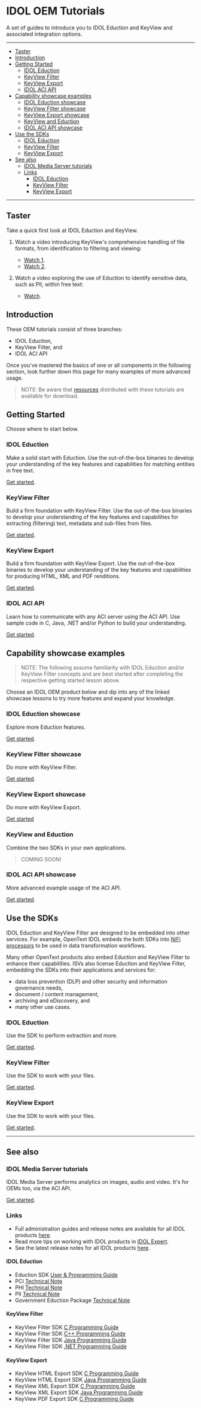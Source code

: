 # IDOL OEM Tutorials

A set of guides to introduce you to IDOL Eduction and KeyView and associated integration options.

---

- [Taster](#taster)
- [Introduction](#introduction)
- [Getting Started](#getting-started)
  - [IDOL Eduction](#idol-eduction)
  - [KeyView Filter](#keyview-filter)
  - [KeyView Export](#keyview-export)
  - [IDOL ACI API](#idol-aci-api)
- [Capability showcase examples](#capability-showcase-examples)
  - [IDOL Eduction showcase](#idol-eduction-showcase)
  - [KeyView Filter showcase](#keyview-filter-showcase)
  - [KeyView Export showcase](#keyview-export-showcase)
  - [KeyView and Eduction](#keyview-and-eduction)
  - [IDOL ACI API showcase](#idol-aci-api-showcase)
- [Use the SDKs](#use-the-sdks)
  - [IDOL Eduction](#idol-eduction-1)
  - [KeyView Filter](#keyview-filter-1)
  - [KeyView Export](#keyview-export-1)
- [See also](#see-also)
  - [IDOL Media Server tutorials](#idol-media-server-tutorials)
  - [Links](#links)
    - [IDOL Eduction](#idol-eduction-2)
    - [KeyView Filter](#keyview-filter-2)
    - [KeyView Export](#keyview-export-2)

---

## Taster

Take a quick first look at IDOL Eduction and KeyView.  

1. Watch a video introducing KeyView's comprehensive handling of file formats, from identification to filtering and viewing:

      - [Watch 1](https://www.youtube.com/watch?v=66niyCTNtLM&list=PLlUdEXI83_Xoq5Fe2iUnY8fjV9PuX61FA).
      - [Watch 2](https://www.youtube.com/watch?v=QYEFlziEdTo&list=PLlUdEXI83_Xoq5Fe2iUnY8fjV9PuX61FA).

1. Watch a video exploring the use of Eduction to identify sensitive data, such as PII, within free text:

      - [Watch](https://www.youtube.com/watch?v=ftGL0p0PanU&list=PLlUdEXI83_Xoq5Fe2iUnY8fjV9PuX61FA).

## Introduction

These OEM tutorials consist of three branches:

- IDOL Eduction,
- KeyView Filter, and
- IDOL ACI API
   
Once you've mastered the basics of one or all components in the following section, look further down this page for many examples of more advanced usage.  

> NOTE: Be aware that [resources](../resources) distributed with these tutorials are available for download.

## Getting Started

Choose where to start below.

### IDOL Eduction

Make a solid start with Eduction.  Use the out-of-the-box binaries to develop your understanding of the key features and capabilities for matching entities in free text.

[Get started](./eduction/introduction.md).

### KeyView Filter

Build a firm foundation with KeyView Filter.  Use the out-of-the-box binaries to develop your understanding of the key features and capabilities for extracting (filtering) text, metadata and sub-files from files.

[Get started](./keyview_filter/introduction.md).

### KeyView Export

Build a firm foundation with KeyView Export.  Use the out-of-the-box binaries to develop your understanding of the key features and capabilities for producing HTML, XML and PDF renditions.

[Get started](./keyview_export/introduction.md).

### IDOL ACI API

Learn how to communicate with any ACI server using the ACI API.  Use sample code in C, Java, .NET and/or Python to build your understanding.

[Get started](./aci_api/introduction.md).

## Capability showcase examples

> NOTE: The following assume familiarity with IDOL Eduction and/or KeyView Filter concepts and are best started after completing the respective getting started lesson above.

Choose an IDOL OEM product below and dip into any of the linked showcase lessons to try more features and expand your knowledge.

### IDOL Eduction showcase

Explore more Eduction features.

[Get started](./eduction/README.md#capability-showcase).

### KeyView Filter showcase

Do more with KeyView Filter.

[Get started](./keyview_filter/README.md#capability-showcase).

### KeyView Export showcase

Do more with KeyView Export.

[Get started](./keyview_export/README.md#capability-showcase)

### KeyView and Eduction

Combine the two SDKs in your own applications.

> COMING SOON!

### IDOL ACI API showcase

More advanced example usage of the ACI API.

[Get started](./aci_api/README.md#capability-showcase).

## Use the SDKs

IDOL Eduction and KeyView Filter are designed to be embedded into other services.  For example, OpenText IDOL embeds the both SDKs into [NiFi processors](https://www.microfocus.com/documentation/idol/IDOL_23_3/NiFiIngest_23.3_Documentation/Help/Content/Walkthrough/BuildBasicPipeline.htm) to be used in data transformation workflows.

Many other OpenText products also embed Eduction and KeyView Filter to enhance their capabilities.  ISVs also license Eduction and KeyView Filter, embedding the SDKs into their applications and services for:

- data loss prevention (DLP) and other security and information governance needs,
- document / content management,
- archiving and eDiscovery, and
- many other use cases.

### IDOL Eduction

Use the SDK to perform extraction and more.

[Get started](./eduction/README.md#use-the-eduction-sdk).

### KeyView Filter

Use the SDK to work with your files.

[Get started](./keyview_filter/README.md#use-the-keyview-filter-sdk).

### KeyView Export

Use the SDK to work with your files.

[Get started](./keyview_export/README.md#use-the-keyview-export-sdk).

---

## See also

### IDOL Media Server tutorials

IDOL Media Server performs analytics on images, audio and video.  It's for OEMs too, via the ACI API.

[Get started](https://github.com/opentext-idol/idol-rich-media-tutorials).

### Links

- Full administration guides and release notes are available for all IDOL products [here](https://www.microfocus.com/documentation/idol/).
- Read more tips on working with IDOL products in [IDOL Expert](https://www.microfocus.com/documentation/idol/IDOL_23_3/IDOLServer_23.3_Documentation/Guides/html/expert/index.html).
- See the latest release notes for all IDOL products [here](https://www.microfocus.com/documentation/idol/IDOL_23_3/IDOLReleaseNotes_23.3_Documentation/idol/Content/_Introduction.htm).

#### IDOL Eduction

- Eduction SDK [User & Programming Guide](https://www.microfocus.com/documentation/idol/IDOL_23_3/EductionSDK_23.3_Documentation/Guides/html/)
- PCI [Technical Note](https://www.microfocus.com/documentation/idol/IDOL_23_3/EductionGrammars_23.3_Documentation/PCI/)
- PHI [Technical Note](https://www.microfocus.com/documentation/idol/IDOL_23_3/EductionGrammars_23.3_Documentation/PHI/)
- PII [Technical Note](https://www.microfocus.com/documentation/idol/IDOL_23_3/EductionGrammars_23.3_Documentation/PII/)
- Government Eduction Package [Technical Note](https://www.microfocus.com/documentation/idol/IDOL_23_3/EductionGrammars_23.3_Documentation/GOV/)

#### KeyView Filter

- KeyView Filter SDK [C Programming Guide](https://www.microfocus.com/documentation/idol/IDOL_23_3/KeyviewFilterSDK_23.3_Documentation/Guides/html/c-programming/index.html)
- KeyView Filter SDK [C++ Programming Guide](https://www.microfocus.com/documentation/idol/IDOL_23_3/KeyviewFilterSDK_23.3_Documentation/Guides/html/cpp-programming/index.html)
- KeyView Filter SDK [Java Programming Guide](https://www.microfocus.com/documentation/idol/IDOL_23_3/KeyviewFilterSDK_23.3_Documentation/Guides/html/java-programming/index.html)
- KeyView Filter SDK [.NET Programming Guide](https://www.microfocus.com/documentation/idol/IDOL_23_3/KeyviewFilterSDK_23.3_Documentation/Guides/html/dotnet-programming/index.html)

#### KeyView Export

- KeyView HTML Export SDK [C Programming Guide](https://www.microfocus.com/documentation/idol/IDOL_23_3/KeyviewExportSDK_23.3_Documentation/Guides/html/html-export-c/index.html)
- KeyView HTML Export SDK [Java Programming Guide](https://www.microfocus.com/documentation/idol/IDOL_23_3/KeyviewExportSDK_23.3_Documentation/Guides/html/html-export-java/index.html)
- KeyView XML Export SDK [C Programming Guide](https://www.microfocus.com/documentation/idol/IDOL_23_3/KeyviewExportSDK_23.3_Documentation/Guides/html/xml-export-c/index.html)
- KeyView XML Export SDK [Java Programming Guide](https://www.microfocus.com/documentation/idol/IDOL_23_3/KeyviewExportSDK_23.3_Documentation/Guides/html/xml-export-java/)
- KeyView PDF Export SDK [C Programming Guide](https://www.microfocus.com/documentation/idol/IDOL_23_3/KeyviewExportSDK_23.3_Documentation/Guides/html/pdf-export-c/index.html)
